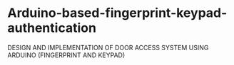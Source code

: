 # Arduino-based-fingerprint-keypad-authentication
DESIGN AND IMPLEMENTATION OF DOOR ACCESS SYSTEM USING  ARDUINO (FINGERPRINT AND KEYPAD)
